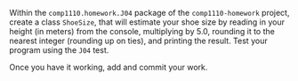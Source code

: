 Within the `comp1110.homework.J04` package of the `comp1110-homework` project,
create a class `ShoeSize`, that will estimate your shoe size
by reading in your height (in meters) from the console,
multiplying by 5.0, rounding it to the nearest integer
(rounding up on ties), and printing the result. Test your
program using the `J04` test.

 Once you have it working, add and commit your work.
